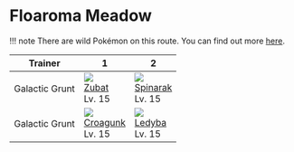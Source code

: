 # Floaroma Meadow

!!! note
    There are wild Pokémon on this route. You can find out more [here](../../wild_pokemon/floaroma_meadow/).


Trainer        | 1                                | 2
---            | ---                              | ---
Galactic Grunt | ![][041]<br>[Zubat]<br>Lv. 15    | ![][167]<br>[Spinarak]<br>Lv. 15
Galactic Grunt | ![][453]<br>[Croagunk]<br>Lv. 15 | ![][165]<br>[Ledyba]<br>Lv. 15

[Zubat]: ../../pokemon_changes/041/
[Ledyba]: ../../pokemon_changes/165/
[Spinarak]: ../../pokemon_changes/167/
[Croagunk]: ../../pokemon_changes/453/
[041]: ../img/pokemon/041.png
[165]: ../img/pokemon/165.png
[167]: ../img/pokemon/167.png
[453]: ../img/pokemon/453.png
